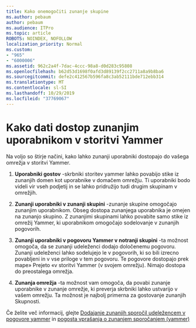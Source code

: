 ```yaml
---
title: Kako onemogočiti zunanje skupine
ms.author: pebaum
author: pebaum
ms.audience: ITPro
ms.topic: article
ROBOTS: NOINDEX, NOFOLLOW
localization_priority: Normal
ms.custom:
- "965"
- "6000006"
ms.assetid: 962c2a4f-7dac-4ccc-98a8-d0d283c95808
ms.openlocfilehash: b62d53d1698f0afd3d89139f2cc2711a8a9b8ba6
ms.sourcegitcommit: defe2c412567b596fa8c3ab52111bde712ebb314
ms.translationtype: MT
ms.contentlocale: sl-SI
ms.lasthandoff: 10/29/2019
ms.locfileid: "37769067"
---
```

# <a name="how-to-give-access-to-external-users-in-yammer"></a>Kako dati dostop zunanjim uporabnikom v storitvi Yammer

Na voljo so štirje načini, kako lahko zunanji uporabniki dostopajo do vašega omrežja v storitvi Yammer.
  
1. **Uporabniki gostov** -skrbniki storitev yammer lahko povabijo stike iz zunanjih domen kot uporabnike v domačem omrežju. Ti uporabniki bodo videli vir vseh podjetij in se lahko pridružijo tudi drugim skupinam v omrežjih.

2. **Zunanji uporabniki v zunanji skupini** -zunanje skupine omogočajo zunanjim uporabnikom. Obseg dostopa zunanjega uporabnika je omejen na zunanjo skupino. Z zunanjimi skupinami lahko povabite samo stike iz omrežij Yammer, ki uporabnikom omogočajo sodelovanje v zunanjih pogovorih.

3. **Zunanji uporabniki v pogovoru Yammer v notranji skupini** -ta možnost omogoča, da se zunanji udeleženci dodajo določenemu pogovoru. Zunanji udeleženci lahko sodelujejo le v pogovorih, ki so bili izrecno povabljeni in v vse priloge v tem pogovoru. Te pogovore dostopajo prek mape» Prejeto «v storitvi Yammer (v svojem omrežju). Nimajo dostopa do preostalega omrežja.

4. **Zunanja omrežja** -ta možnost vam omogoča, da povabi zunanje uporabnike v zunanje omrežje, ki preverja skrbniki lahko ustvarijo v vašem omrežju. Ta možnost je najbolj primerna za gostovanje zunanjih Skupnosti.

Če želite več informacij, glejte [Dodajanje zunanjih sporočil udeležencem v pogovore yammer](https://docs.microsoft.com/yammer/work-with-external-users/add-external-participants) in [pogosta vprašanja o zunanjem sporočanjem (yammer)](https://docs.microsoft.com/yammer/work-with-external-users/external-messaging-faq)
  